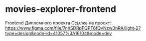 # movies-explorer-frontend
Frontend Дипломного проекта
 Ссылка на проект: https://www.figma.com/file/7nhSDRpFQPT6fQvNzw3nRA/light-2?type=design&node-id=41057%3A16104&mode=dev
